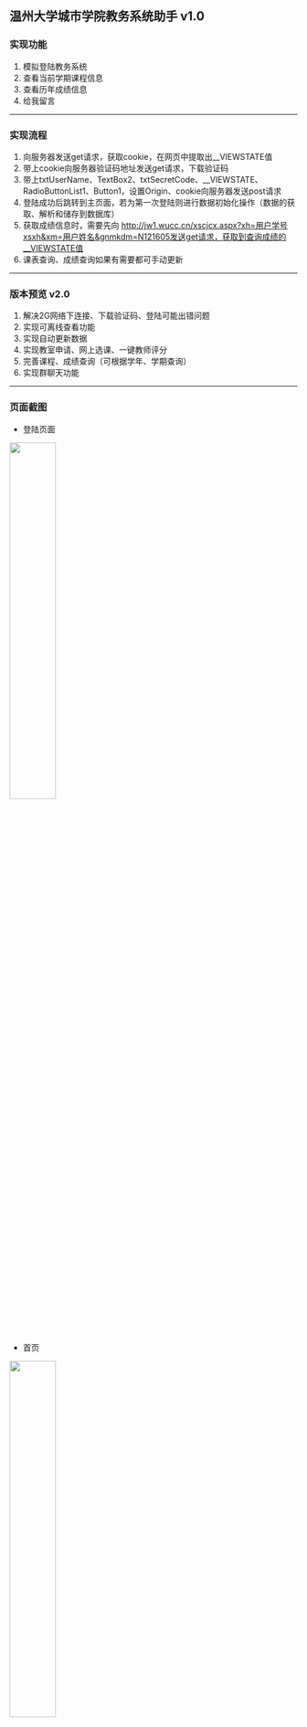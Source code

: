 ## 温州大学城市学院教务系统助手 v1.0


### 实现功能

1. 模拟登陆教务系统
2. 查看当前学期课程信息
3. 查看历年成绩信息
4. 给我留言

---

### 实现流程

1. 向服务器发送get请求，获取cookie，在网页中提取出__VIEWSTATE值
2. 带上cookie向服务器验证码地址发送get请求，下载验证码
3. 带上txtUserName、TextBox2、txtSecretCode、__VIEWSTATE、RadioButtonList1、Button1，设置Origin、cookie向服务器发送post请求
4. 登陆成功后跳转到主页面，若为第一次登陆则进行数据初始化操作（数据的获取、解析和储存到数据库）
5. 获取成绩信息时，需要先向 http://jw1.wucc.cn/xscjcx.aspx?xh=用户学号xsxh&xm=用户姓名&gnmkdm=N121605发送get请求，获取到查询成绩的__VIEWSTATE值
6. 课表查询、成绩查询如果有需要都可手动更新

---

### 版本预览 v2.0

1. 解决2G网络下连接、下载验证码、登陆可能出错问题
2. 实现可离线查看功能
3. 实现自动更新数据
4. 实现教室申请、网上选课、一键教师评分
5. 完善课程、成绩查询（可根据学年、学期查询）
6. 实现群聊天功能

---

### 页面截图

- 登陆页面

<img src="https://github.com/cyjthink/jwzs/blob/master/images-folder/%E7%99%BB%E9%99%86.png" width = "40%" />

- 首页

<img src="https://github.com/cyjthink/jwzs/blob/master/images-folder/%E9%A6%96%E9%A1%B5.png" width = "40%" />

- NavigationView

<img src="https://github.com/cyjthink/jwzs/blob/master/images-folder/NavigationView.png" width = "40%" />

- 课表查询

<img src="https://github.com/cyjthink/jwzs/blob/master/images-folder/%E8%AF%BE%E8%A1%A8%E6%9F%A5%E8%AF%A2.png" width = "40%" />

- 课表更新

<img src="https://github.com/cyjthink/jwzs/blob/master/images-folder/%E8%AF%BE%E8%A1%A8%E6%9B%B4%E6%96%B0.png" width = "40%" />

- 成绩查询

<img src="https://github.com/cyjthink/jwzs/blob/master/images-folder/%E6%88%90%E7%BB%A9%E6%9F%A5%E8%AF%A2.png" width = "40%" />

- 成绩更新

<img src="https://github.com/cyjthink/jwzs/blob/master/images-folder/%E6%88%90%E7%BB%A9%E6%9B%B4%E6%96%B0.png" width = "40%" />

- 成绩具体信息

<img src="https://github.com/cyjthink/jwzs/blob/master/images-folder/%E6%88%90%E7%BB%A9%E5%85%B7%E4%BD%93%E4%BF%A1%E6%81%AF.png" width = "40%" />

- 给我留言

<img src="https://github.com/cyjthink/jwzs/blob/master/images-folder/%E7%BB%99%E6%88%91%E7%95%99%E8%A8%80.png" width = "40%" />

---